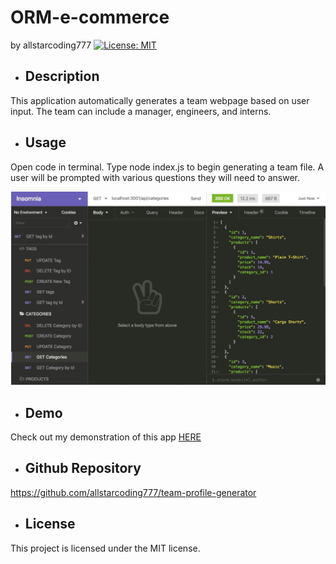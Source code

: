 # ORM-e-commerce
  by allstarcoding777
  [![License: MIT](https://img.shields.io/badge/License-MIT-yellow.svg)](https://opensource.org/licenses/MIT)
  * ## Description
  This application automatically generates a team webpage based on user input. The team can include a manager, engineers, and interns.
  * ## Usage
  Open code in terminal. Type node index.js to begin generating a team file. A user will be prompted with various questions they will need to answer.
  
  ![webpage screenshot](assets/images/webpage-screenshot.png)
  
  * ## Demo
  Check out my demonstration of this app [HERE](https://drive.google.com/)
  * ## Github Repository
  https://github.com/allstarcoding777/team-profile-generator
  * ## License
  This project is licensed under the MIT license.